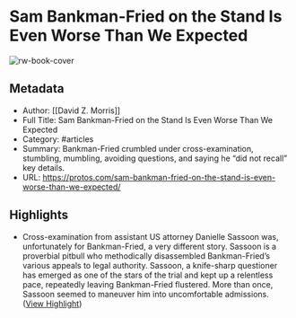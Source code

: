 # Sam Bankman-Fried on the Stand Is Even Worse Than We Expected

![rw-book-cover](https://readwise-assets.s3.amazonaws.com/media/uploaded_book_covers/profile_981205/Protos-Artwork-SBFonthestand-SIMG.jpg)

## Metadata
- Author: [[David Z. Morris]]
- Full Title: Sam Bankman-Fried on the Stand Is Even Worse Than We Expected
- Category: #articles
- Summary: Bankman-Fried crumbled under cross-examination, stumbling, mumbling, avoiding questions, and saying he “did not recall” key details.
- URL: https://protos.com/sam-bankman-fried-on-the-stand-is-even-worse-than-we-expected/

## Highlights
- Cross-examination from assistant US attorney Danielle Sassoon was, unfortunately for Bankman-Fried, a very different story. Sassoon is a proverbial pitbull who methodically disassembled Bankman-Fried’s various appeals to legal authority. Sassoon, a knife-sharp questioner has emerged as one of the stars of the trial and kept up a relentless pace, repeatedly leaving Bankman-Fried flustered. More than once, Sassoon seemed to maneuver him into uncomfortable admissions. ([View Highlight](https://read.readwise.io/read/01hdrypbsysx2np7wjej4r6b77))

